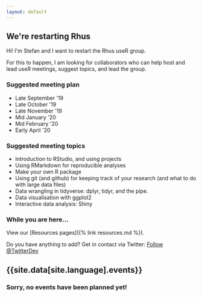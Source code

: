 ```yaml
---
layout: default
---
```


## We're restarting Rhus

Hi! I'm Stefan and I want to restart the Rhus useR group.

For this to happen, I am looking for collaborators who can help host and lead useR meetings, 
suggest topics, and lead the group.

### Suggested meeting plan

* Late September '19
* Late October '19
* Late November '19
* Mid January '20
* Mid February '20
* Early April '20



### Suggested meeting topics

* Introduction to RStudio, and using projects
* Using RMarkdown for reproducible analyses
* Make your own R package
* Using git (and github) for keeping track of your research (and what to do with large data files)
* Data wrangling in tidyverse: dplyr, tidyr, and the pipe.
* Data visualisation with ggplot2
* Interactive data analysis: Shiny

### While you are here...

View our [Resources pages]({% link resources.md %}).

Do you have anything to add? Get in contact via Twitter: <a href="https://twitter.com/TwitterDev?ref_src=twsrc%5Etfw" class="twitter-follow-button" data-size="large" data-dnt="true" data-show-count="false">Follow @TwitterDev</a><script async src="https://platform.twitter.com/widgets.js" charset="utf-8"></script>


<section id="portfolio" class="bg-light-gray">
<div class="container">
<div class="row">

<div class="col-lg-12 text-center">
  <h2 class="section-heading">{{site.data[site.language].events}}</h2>
  <h3 class="section-subheading text-muted">Sorry, no events have been planned yet!</h3>
</div>
    
</div>
</div>
</section>
